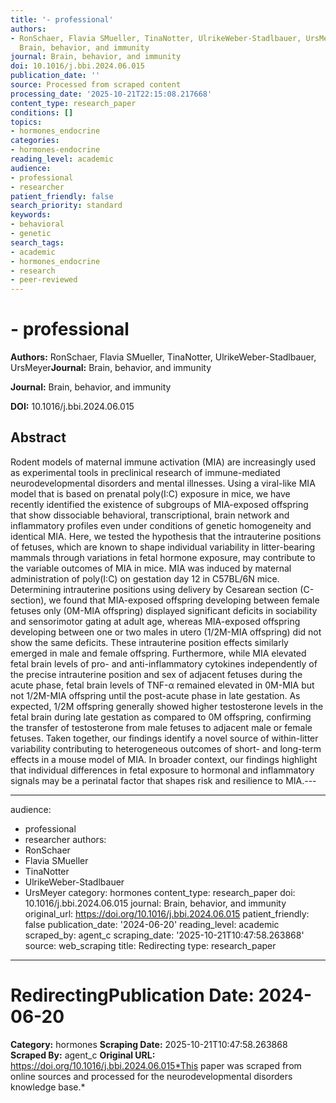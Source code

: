 ```yaml
---
title: '- professional'
authors:
- RonSchaer, Flavia SMueller, TinaNotter, UlrikeWeber-Stadlbauer, UrsMeyer**Journal:**
  Brain, behavior, and immunity
journal: Brain, behavior, and immunity
doi: 10.1016/j.bbi.2024.06.015
publication_date: ''
source: Processed from scraped content
processing_date: '2025-10-21T22:15:08.217668'
content_type: research_paper
conditions: []
topics:
- hormones_endocrine
categories:
- hormones-endocrine
reading_level: academic
audience:
- professional
- researcher
patient_friendly: false
search_priority: standard
keywords:
- behavioral
- genetic
search_tags:
- academic
- hormones_endocrine
- research
- peer-reviewed
---
```


# - professional

**Authors:** RonSchaer, Flavia SMueller, TinaNotter, UlrikeWeber-Stadlbauer, UrsMeyer**Journal:** Brain, behavior, and immunity

**Journal:** Brain, behavior, and immunity

**DOI:** 10.1016/j.bbi.2024.06.015

## Abstract

Rodent models of maternal immune activation (MIA) are increasingly used as experimental tools in preclinical research of immune-mediated neurodevelopmental disorders and mental illnesses. Using a viral-like MIA model that is based on prenatal poly(I:C) exposure in mice, we have recently identified the existence of subgroups of MIA-exposed offspring that show dissociable behavioral, transcriptional, brain network and inflammatory profiles even under conditions of genetic homogeneity and identical MIA. Here, we tested the hypothesis that the intrauterine positions of fetuses, which are known to shape individual variability in litter-bearing mammals through variations in fetal hormone exposure, may contribute to the variable outcomes of MIA in mice. MIA was induced by maternal administration of poly(I:C) on gestation day 12 in C57BL/6N mice. Determining intrauterine positions using delivery by Cesarean section (C-section), we found that MIA-exposed offspring developing between female fetuses only (0M-MIA offspring) displayed significant deficits in sociability and sensorimotor gating at adult age, whereas MIA-exposed offspring developing between one or two males in utero (1/2M-MIA offspring) did not show the same deficits. These intrauterine position effects similarly emerged in male and female offspring. Furthermore, while MIA elevated fetal brain levels of pro- and anti-inflammatory cytokines independently of the precise intrauterine position and sex of adjacent fetuses during the acute phase, fetal brain levels of TNF-α remained elevated in 0M-MIA but not 1/2M-MIA offspring until the post-acute phase in late gestation. As expected, 1/2M offspring generally showed higher testosterone levels in the fetal brain during late gestation as compared to 0M offspring, confirming the transfer of testosterone from male fetuses to adjacent male or female fetuses. Taken together, our findings identify a novel source of within-litter variability contributing to heterogeneous outcomes of short- and long-term effects in a mouse model of MIA. In broader context, our findings highlight that individual differences in fetal exposure to hormonal and inflammatory signals may be a perinatal factor that shapes risk and resilience to MIA.---

---
audience:
- professional
- researcher
authors:
- RonSchaer
- Flavia SMueller
- TinaNotter
- UlrikeWeber-Stadlbauer
- UrsMeyer
category: hormones
content_type: research_paper
doi: 10.1016/j.bbi.2024.06.015
journal: Brain, behavior, and immunity
original_url: https://doi.org/10.1016/j.bbi.2024.06.015
patient_friendly: false
publication_date: '2024-06-20'
reading_level: academic
scraped_by: agent_c
scraping_date: '2025-10-21T10:47:58.263868'
source: web_scraping
title: Redirecting
type: research_paper
---
# Redirecting**Publication Date:** 2024-06-20
**Category:** hormones
**Scraping Date:** 2025-10-21T10:47:58.263868
**Scraped By:** agent_c
**Original URL:** https://doi.org/10.1016/j.bbi.2024.06.015*This paper was scraped from online sources and processed for the neurodevelopmental disorders knowledge base.*